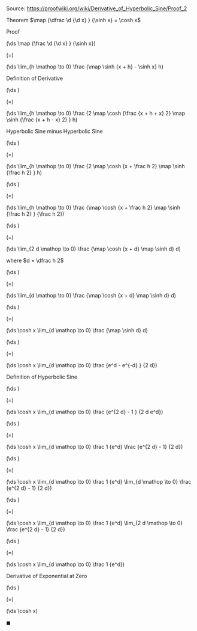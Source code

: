 # 

Source: https://proofwiki.org/wiki/Derivative_of_Hyperbolic_Sine/Proof_2

Theorem
$\map {\dfrac \d {\d x} } {\sinh x} = \cosh x$


Proof













\(\ds \map {\frac \d {\d x} } {\sinh x}\)

\(=\)







\(\ds \lim_{h \mathop \to 0} \frac {\map \sinh {x + h} - \sinh x} h\)





Definition of Derivative














\(\ds \)

\(=\)







\(\ds \lim_{h \mathop \to 0} \frac {2 \map \cosh {\frac {x + h + x} 2} \map \sinh {\frac {x + h - x} 2} } h\)





Hyperbolic Sine minus Hyperbolic Sine














\(\ds \)

\(=\)







\(\ds \lim_{h \mathop \to 0} \frac {2 \map \cosh {x + \frac h 2} \map \sinh {\frac h 2} } h\)




















\(\ds \)

\(=\)







\(\ds \lim_{h \mathop \to 0} \frac {\map \cosh {x + \frac h 2} \map \sinh {\frac h 2} } {\frac h 2}\)




















\(\ds \)

\(=\)







\(\ds \lim_{2 d \mathop \to 0} \frac {\map \cosh {x + d} \map \sinh d} d\)





where $d = \dfrac h 2$














\(\ds \)

\(=\)







\(\ds \lim_{d \mathop \to 0} \frac {\map \cosh {x + d} \map \sinh d} d\)




















\(\ds \)

\(=\)







\(\ds \cosh x \lim_{d \mathop \to 0} \frac {\map \sinh d} d\)




















\(\ds \)

\(=\)







\(\ds \cosh x \lim_{d \mathop \to 0} \frac {e^d - e^{-d} } {2 d}\)





Definition of Hyperbolic Sine














\(\ds \)

\(=\)







\(\ds \cosh x \lim_{d \mathop \to 0} \frac {e^{2 d} - 1 } {2 d e^d}\)




















\(\ds \)

\(=\)







\(\ds \cosh x \lim_{d \mathop \to 0} \frac 1 {e^d} \frac {e^{2 d} - 1} {2 d}\)




















\(\ds \)

\(=\)







\(\ds \cosh x \lim_{d \mathop \to 0} \frac 1 {e^d} \lim_{d \mathop \to 0} \frac {e^{2 d} - 1} {2 d}\)




















\(\ds \)

\(=\)







\(\ds \cosh x \lim_{d \mathop \to 0} \frac 1 {e^d} \lim_{2 d \mathop \to 0} \frac {e^{2 d} - 1} {2 d}\)




















\(\ds \)

\(=\)







\(\ds \cosh x \lim_{d \mathop \to 0} \frac 1 {e^d}\)





Derivative of Exponential at Zero














\(\ds \)

\(=\)







\(\ds \cosh x\)









$\blacksquare$





